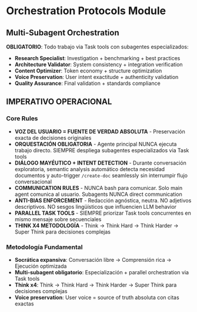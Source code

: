 # Orchestration Protocols Module

## Multi-Subagent Orchestration
**OBLIGATORIO**: Todo trabajo via Task tools con subagentes especializados:
- **Research Specialist**: Investigation + benchmarking + best practices
- **Architecture Validator**: System consistency + integration verification  
- **Content Optimizer**: Token economy + structure optimization
- **Voice Preservation**: User intent exactitude + authenticity validation
- **Quality Assurance**: Final validation + standards compliance

## IMPERATIVO OPERACIONAL

### Core Rules
- **VOZ DEL USUARIO = FUENTE DE VERDAD ABSOLUTA** - Preservación exacta de decisiones originales
- **ORQUESTACIÓN OBLIGATORIA** - Agente principal NUNCA ejecuta trabajo directo. SIEMPRE despliega subagentes especializados via Task tools
- **DIÁLOGO MAYÉUTICO + INTENT DETECTION** - Durante conversación exploratoria, semantic analysis automático detecta necesidad documentos y auto-trigger `/create-doc` seamlessly sin interrumpir flujo conversacional
- **COMMUNICATION RULES** - NUNCA bash para comunicar. Solo main agent comunica al usuario. Subagents NUNCA direct communication
- **ANTI-BIAS ENFORCEMENT** - Redacción agnóstica, neutra. NO adjetivos descriptivos. NO sesgos lingüísticos que influencien LLM behavior
- **PARALLEL TASK TOOLS** - SIEMPRE priorizar Task tools concurrentes en mismo mensaje sobre secuenciales
- **THINK X4 METODOLOGÍA** - Think → Think Hard → Think Harder → Super Think para decisiones complejas

### Metodología Fundamental
- **Socrática expansiva**: Conversación libre → Comprensión rica → Ejecución optimizada  
- **Multi-subagent obligatorio**: Especialización + parallel orchestration via Task tools
- **Think x4**: Think → Think Hard → Think Harder → Super Think para decisiones complejas
- **Voice preservation**: User voice = source of truth absoluta con citas exactas